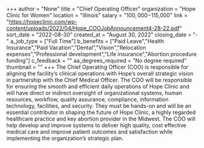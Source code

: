 +++
author = "None"
title = "Chief Operating Officer"
organization = "Hope Clinic for Women"
location = "Illinois"
salary = "$100,000-$115,000"
link = "https://hopeclinic.com/wp-content/uploads/2022/04/Hope_COOJobAnnouncement4-28-22.pdf"
sort_date = "2022-08-30"
created_at = "August 30, 2022"
closing_date = "-"
a_job_type = ["Full Time"]
b_benefits = ["Paid Leave","Health Insurance","Paid Vacation","Dental","Vision","Relocation expenses","Professional development","Life insurance","Abortion procedure funding"]
c_feedback = ""
aa_degrees_required = "No degree required"
thumbnail = ""
+++
The Chief Operating Officer (COO) is responsible for aligning the facility’s clinical operations with Hope’s overall strategic vision in partnership with the Chief Medical Officer. The COO will be responsible for ensuring the smooth and efficient daily operations of Hope Clinic and will have direct or indirect oversight of organizational systems, human resources, workflow, quality assurance, compliance, information technology, facilities, and security. They must be hands-on and will be an essential contributor in shaping the future of Hope Clinic, a highly regarded healthcare practice and key abortion provider in the Midwest. The COO will
help develop and improve systems to deliver high quality, cost effective medical care and improve patient outcomes and satisfaction while implementing the organization’s strategic plan.